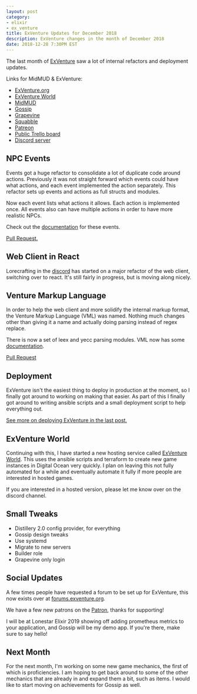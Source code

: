 ```yaml
---
layout: post
category:
- elixir
- ex_venture
title: ExVenture Updates for December 2018
description: ExVenture changes in the month of December 2018
date: 2018-12-28 7:30PM EST
---
```


The last month of [ExVenture][exventure-github] saw a lot of internal refactors and deployment updates.

Links for MidMUD & ExVenture:

- [ExVenture.org][exventure]
- [ExVenture World][exventure-world]
- [MidMUD][midmud]
- [Gossip][gossip]
- [Grapevine][grapevine]
- [Squabble][squabble]
- [Patreon][patreon]
- [Public Trello board][trello]
- [Discord server][discord]

## NPC Events

Events got a huge refactor to consolidate a lot of duplicate code around actions. Previously it was not straight forward which events could have what actions, and each event implemented the action separately. This refactor sets up events and actions as full structs and modules.

Now each event lists what actions it allows. Each action is implemented once. All events also can have multiple actions in order to have more realistic NPCs.

Check out the [documentation](https://exventure.org/admin/events/) for these events.

[Pull Request.](https://github.com/oestrich/ex_venture/pull/101)

## Web Client in React

Lorecrafting in the [discord][discord] has started on a major refactor of the web client, switching over to react. It's still fairly in progress, but is moving along nicely.

## Venture Markup Language

In order to help the web client and more solidify the internal markup format, the Venture Markup Language (VML) was named. Nothing much changes other than giving it a name and actually doing parsing instead of regex replace.

There is now a set of leex and yecc parsing modules. VML now has some [documentation](https://exventure.org/admin/vml/).

[Pull Request](https://github.com/oestrich/ex_venture/pull/102)

## Deployment

ExVenture isn't the easiest thing to deploy in production at the moment, so I finally got around to working on making that easier. As part of this I finally got around to writing ansible scripts and a small deployment script to help everything out.

[See more on deploying ExVenture in the last post.](/2018/12/deploying-exventure)

## ExVenture World

Continuing with this, I have started a new hosting service called [ExVenture World][exventure-world]. This uses the ansible scripts and terraform to create new game instances in Digital Ocean very quickly. I plan on leaving this not fully automated for a while and eventually automate it fully if more people are interested in hosted games.

If you are interested in a hosted version, please let me know over on the discord channel.

## Small Tweaks

- Distillery 2.0 config provider, for everything
- Gossip design tweaks
- Use systemd
- Migrate to new servers
- Builder role
- Grapevine only login

## Social Updates

A few times people have requested a forum to be set up for ExVenture, this now exists over at [forums.exventure.org](http://forums.exventure.org).

We have a few new patrons on the [Patron][patreon], thanks for supporting!

I will be at Lonestar Elixir 2019 showing off adding prometheus metrics to your application, and Gossip will be my demo app. If you're there, make sure to say hello!

## Next Month

For the next month, I'm working on some new game mechanics, the first of which is proficiencies. I am hoping to get back around to some of the other mechanics that are already in and expand them a bit, such as items. I would like to start moving on achievements for Gossip as well.

[exventure]: https://exventure.org
[exventure-world]: https://exventure.world
[exventure-github]: https://github.com/oestrich/ex_venture
[squabble]: https://github.com/oestrich/squabble
[gossip]: https://gossip.haus
[grapevine]: https://grapevine.haus
[midmud]: https://midmud.com
[patreon]: https://www.patreon.com/exventure
[trello]: https://trello.com/b/PFGmFWmu/exventure
[discord]: https://discord.gg/GPEa6dB
[mud-coders]: https://mudcoders.com/
[squabble-intro]: https://blog.oestrich.org/2018/09/introducing-squabble
[elixirconf]: https://elixirconf.com/
[venture-bot]: https://github.com/oestrich/venture_bot
[gossip-backbone]: https://github.com/oestrich/gossip-backbone
[raisin]: https://github.com/oestrich/raisin
